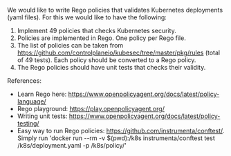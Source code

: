 We would like to write Rego policies that validates Kubernetes deployments (yaml files).
For this we would like to have the following:

1. Implement 49 policies that checks Kubernetes security.
2. Policies are implemented in Rego. One policy per Rego file.
3. The list of policies can be taken from https://github.com/controlplaneio/kubesec/tree/master/pkg/rules (total of 49 tests). Each policy should be converted to a Rego policy.
3. The Rego policies should have unit tests that checks their validity.

References:
- Learn Rego here: https://www.openpolicyagent.org/docs/latest/policy-language/
- Rego playground: https://play.openpolicyagent.org/
- Writing unit tests: https://www.openpolicyagent.org/docs/latest/policy-testing/
- Easy way to run Rego policies: https://github.com/instrumenta/conftest/. Simply run 'docker run --rm -v $(pwd):/k8s instrumenta/conftest test /k8s/deployment.yaml -p /k8s/policy/'
